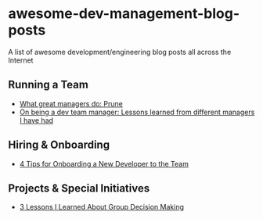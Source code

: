 # awesome-dev-management-blog-posts
A list of awesome development/engineering blog posts all across the Internet

## Running a Team

* [What great managers do: Prune](https://m.signalvnoise.com/what-great-managers-do-prune/)
* [On being a dev team manager: Lessons learned from different managers I have had](https://dev.to/rose/on-being-a-dev-team-manager-lessons-learned-from-different-managers-i-have-had-2mgp)

## Hiring & Onboarding

* [4 Tips for Onboarding a New Developer to the Team](https://dev.to/johannes_scha/4-tips-for-onboarding-a-new-developer-to-the-team-1d1h)

## Projects & Special Initiatives

* [3 Lessons I Learned About Group Decision Making](https://dev.to/johannes_scha/3-lessons-i-learned-about-group-decision-making-1e1h)
